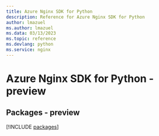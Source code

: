 ```yaml
---
title: Azure Nginx SDK for Python
description: Reference for Azure Nginx SDK for Python
author: lmazuel
ms.author: lmazuel
ms.data: 03/13/2023
ms.topic: reference
ms.devlang: python
ms.service: nginx
---
```

# Azure Nginx SDK for Python - preview
## Packages - preview
[!INCLUDE [packages](nginx-index.md)]
